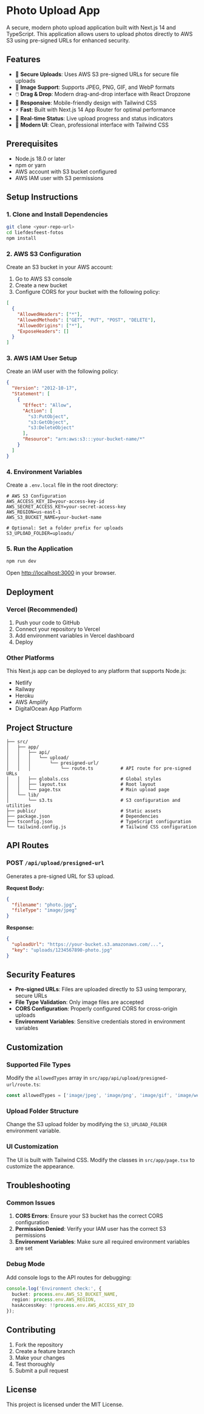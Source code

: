 # Photo Upload App

A secure, modern photo upload application built with Next.js 14 and TypeScript. This application allows users to upload photos directly to AWS S3 using pre-signed URLs for enhanced security.

## Features

- 🔐 **Secure Uploads**: Uses AWS S3 pre-signed URLs for secure file uploads
- 📸 **Image Support**: Supports JPEG, PNG, GIF, and WebP formats
- 🖱️ **Drag & Drop**: Modern drag-and-drop interface with React Dropzone
- 📱 **Responsive**: Mobile-friendly design with Tailwind CSS
- ⚡ **Fast**: Built with Next.js 14 App Router for optimal performance
- 🔄 **Real-time Status**: Live upload progress and status indicators
- 🎨 **Modern UI**: Clean, professional interface with Tailwind CSS

## Prerequisites

- Node.js 18.0 or later
- npm or yarn
- AWS account with S3 bucket configured
- AWS IAM user with S3 permissions

## Setup Instructions

### 1. Clone and Install Dependencies

```bash
git clone <your-repo-url>
cd liefdesfeest-fotos
npm install
```

### 2. AWS S3 Configuration

Create an S3 bucket in your AWS account:

1. Go to AWS S3 console
2. Create a new bucket
3. Configure CORS for your bucket with the following policy:

```json
[
  {
    "AllowedHeaders": ["*"],
    "AllowedMethods": ["GET", "PUT", "POST", "DELETE"],
    "AllowedOrigins": ["*"],
    "ExposeHeaders": []
  }
]
```

### 3. AWS IAM User Setup

Create an IAM user with the following policy:

```json
{
  "Version": "2012-10-17",
  "Statement": [
    {
      "Effect": "Allow",
      "Action": [
        "s3:PutObject",
        "s3:GetObject",
        "s3:DeleteObject"
      ],
      "Resource": "arn:aws:s3:::your-bucket-name/*"
    }
  ]
}
```

### 4. Environment Variables

Create a `.env.local` file in the root directory:

```env
# AWS S3 Configuration
AWS_ACCESS_KEY_ID=your-access-key-id
AWS_SECRET_ACCESS_KEY=your-secret-access-key
AWS_REGION=us-east-1
AWS_S3_BUCKET_NAME=your-bucket-name

# Optional: Set a folder prefix for uploads
S3_UPLOAD_FOLDER=uploads/
```

### 5. Run the Application

```bash
npm run dev
```

Open [http://localhost:3000](http://localhost:3000) in your browser.

## Deployment

### Vercel (Recommended)

1. Push your code to GitHub
2. Connect your repository to Vercel
3. Add environment variables in Vercel dashboard
4. Deploy

### Other Platforms

This Next.js app can be deployed to any platform that supports Node.js:

- Netlify
- Railway
- Heroku
- AWS Amplify
- DigitalOcean App Platform

## Project Structure

```
├── src/
│   ├── app/
│   │   ├── api/
│   │   │   └── upload/
│   │   │       └── presigned-url/
│   │   │           └── route.ts          # API route for pre-signed URLs
│   │   ├── globals.css                   # Global styles
│   │   ├── layout.tsx                    # Root layout
│   │   └── page.tsx                      # Main upload page
│   └── lib/
│       └── s3.ts                         # S3 configuration and utilities
├── public/                               # Static assets
├── package.json                          # Dependencies
├── tsconfig.json                         # TypeScript configuration
└── tailwind.config.js                    # Tailwind CSS configuration
```

## API Routes

### POST `/api/upload/presigned-url`

Generates a pre-signed URL for S3 upload.

**Request Body:**
```json
{
  "filename": "photo.jpg",
  "fileType": "image/jpeg"
}
```

**Response:**
```json
{
  "uploadUrl": "https://your-bucket.s3.amazonaws.com/...",
  "key": "uploads/1234567890-photo.jpg"
}
```

## Security Features

- **Pre-signed URLs**: Files are uploaded directly to S3 using temporary, secure URLs
- **File Type Validation**: Only image files are accepted
- **CORS Configuration**: Properly configured CORS for cross-origin uploads
- **Environment Variables**: Sensitive credentials stored in environment variables

## Customization

### Supported File Types

Modify the `allowedTypes` array in `src/app/api/upload/presigned-url/route.ts`:

```typescript
const allowedTypes = ['image/jpeg', 'image/png', 'image/gif', 'image/webp'];
```

### Upload Folder Structure

Change the S3 upload folder by modifying the `S3_UPLOAD_FOLDER` environment variable.

### UI Customization

The UI is built with Tailwind CSS. Modify the classes in `src/app/page.tsx` to customize the appearance.

## Troubleshooting

### Common Issues

1. **CORS Errors**: Ensure your S3 bucket has the correct CORS configuration
2. **Permission Denied**: Verify your IAM user has the correct S3 permissions
3. **Environment Variables**: Make sure all required environment variables are set

### Debug Mode

Add console logs to the API routes for debugging:

```typescript
console.log('Environment check:', {
  bucket: process.env.AWS_S3_BUCKET_NAME,
  region: process.env.AWS_REGION,
  hasAccessKey: !!process.env.AWS_ACCESS_KEY_ID
});
```

## Contributing

1. Fork the repository
2. Create a feature branch
3. Make your changes
4. Test thoroughly
5. Submit a pull request

## License

This project is licensed under the MIT License.

